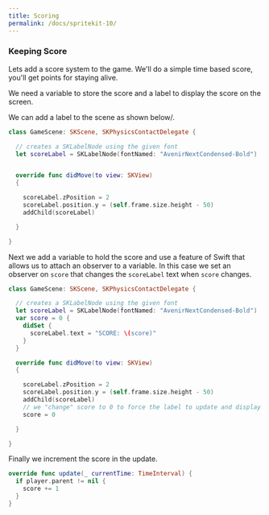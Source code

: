 ```yaml
---
title: Scoring
permalink: /docs/spritekit-10/
---
```


### Keeping Score

Lets add a score system to the game. We'll do a simple time based score, you'll get points for staying alive.  

We need a variable to store the score and a label to display the score on the screen.  

We can add a label to the scene as shown below/.

```swift
class GameScene: SKScene, SKPhysicsContactDelegate {

  // creates a SKLabelNode using the given font
  let scoreLabel = SKLabelNode(fontNamed: "AvenirNextCondensed-Bold")


  override func didMove(to view: SKView)
  {

    scoreLabel.zPosition = 2
    scoreLabel.position.y = (self.frame.size.height - 50)
    addChild(scoreLabel)

  }

}
```

Next we add a variable to hold the score and use a feature of Swift that allows us to attach an observer to a variable. In this case we set an observer on `score` that changes the `scoreLabel` text when `score` changes.  

```swift
class GameScene: SKScene, SKPhysicsContactDelegate {

  // creates a SKLabelNode using the given font
  let scoreLabel = SKLabelNode(fontNamed: "AvenirNextCondensed-Bold")
  var score = 0 {
    didSet {
      scoreLabel.text = "SCORE: \(score)"
    }
  }

  override func didMove(to view: SKView)
  {

    scoreLabel.zPosition = 2
    scoreLabel.position.y = (self.frame.size.height - 50)
    addChild(scoreLabel)
    // we "change" score to 0 to force the label to update and display
    score = 0

  }

}
```

Finally we increment the score in the update.  

```swift
override func update(_ currentTime: TimeInterval) {
  if player.parent != nil {
    score += 1
  }
}
```

